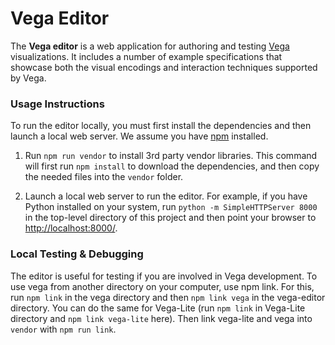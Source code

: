 # Vega Editor

The **Vega editor** is a web application for authoring and testing [Vega](http://github.com/vega/vega) visualizations. It includes a number of example specifications that showcase both the visual encodings and interaction techniques supported by Vega.

### Usage Instructions

To run the editor locally, you must first install the dependencies and then launch a local web server. We assume you have [npm](https://www.npmjs.com/) installed.

1. Run `npm run vendor` to install 3rd party vendor libraries. This command will first run `npm install` to download the dependencies, and then copy the needed files into the `vendor` folder.

2. Launch a local web server to run the editor. For example, if you have Python installed on your system, run `python -m SimpleHTTPServer 8000` in the top-level directory of this project and then point your browser to [http://localhost:8000/](http://localhost:8000/).

### Local Testing & Debugging

The editor is useful for testing if you are involved in Vega development. To use vega from another directory on your computer, use npm link. For this, run `npm link` in the vega directory and then `npm link vega` in the vega-editor directory. You can do the same for Vega-Lite (run `npm link` in Vega-Lite directory and `npm link vega-lite` here). Then link vega-lite and vega into `vendor` with `npm run link`.
